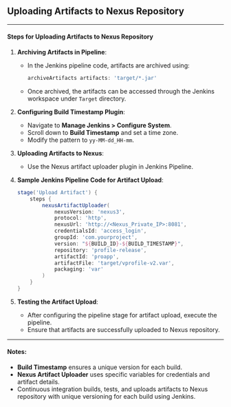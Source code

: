 ## Uploading Artifacts to Nexus Repository

---

#### Steps for Uploading Artifacts to Nexus Repository

1. **Archiving Artifacts in Pipeline**:
   - In the Jenkins pipeline code, artifacts are archived using:
     ```groovy
     archiveArtifacts artifacts: 'target/*.jar'
     ```
   - Once archived, the artifacts can be accessed through the Jenkins workspace under `Target` directory.

2. **Configuring Build Timestamp Plugin**:
   - Navigate to **Manage Jenkins > Configure System**.
   - Scroll down to **Build Timestamp** and set a time zone.
   - Modify the pattern to `yy-MM-dd_HH-mm`.

3. **Uploading Artifacts to Nexus**:
   - Use the Nexus artifact uploader plugin in Jenkins Pipeline.

4. **Sample Jenkins Pipeline Code for Artifact Upload**:
   ```groovy
   stage('Upload Artifact') {
       steps {
           nexusArtifactUploader(
               nexusVersion: 'nexus3',
               protocol: 'http',
               nexusUrl: 'http://<Nexus_Private_IP>:8081',
               credentialsId: 'access_login',
               groupId: 'com.yourproject',
               version: "${BUILD_ID}-${BUILD_TIMESTAMP}",
               repository: 'profile-release',
               artifactId: 'proapp',
               artifactFile: 'target/vprofile-v2.var',
               packaging: 'var'
           )
       }
   }
   ```

5. **Testing the Artifact Upload**:
   - After configuring the pipeline stage for artifact upload, execute the pipeline.
   - Ensure that artifacts are successfully uploaded to Nexus repository.

---

#### Notes:
- **Build Timestamp** ensures a unique version for each build.
- **Nexus Artifact Uploader** uses specific variables for credentials and artifact details.
- Continuous integration builds, tests, and uploads artifacts to Nexus repository with unique versioning for each build using Jenkins.
